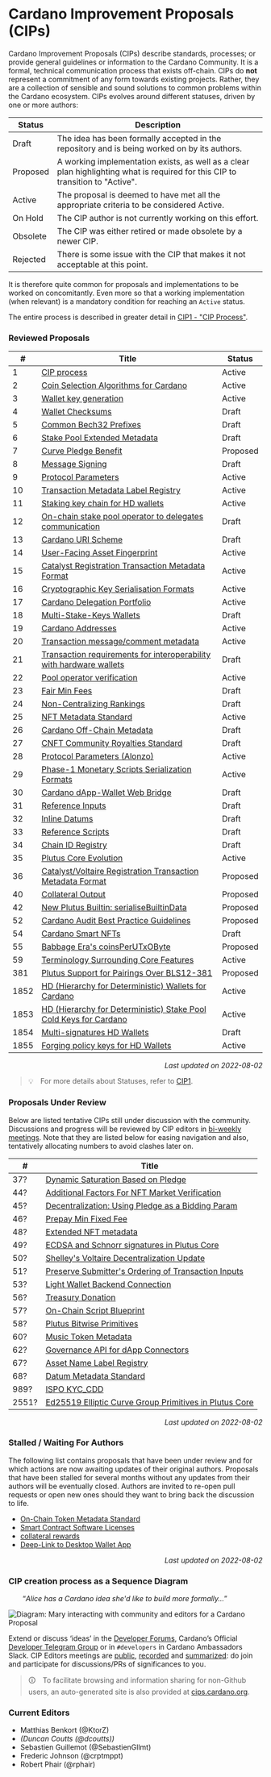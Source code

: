 # Cardano Improvement Proposals (CIPs)

Cardano Improvement Proposals (CIPs) describe standards, processes; or provide general guidelines or information to the Cardano Community. It is a formal, technical communication process that exists off-chain. CIPs do **not** represent a commitment of any form towards existing projects. Rather, they are a collection of sensible and sound solutions to common problems within the Cardano ecosystem. CIPs evolves around different statuses, driven by one or more authors:

| Status   | Description                                                                                                                    |
| ---      | ---                                                                                                                            |
| Draft    | The idea has been formally accepted in the repository and is being worked on by its authors.                                   |
| Proposed | A working implementation exists, as well as a clear plan highlighting what is required for this CIP to transition to "Active". |
| Active   | The proposal is deemed to have met all the appropriate criteria to be considered Active.                                       |
| On Hold  | The CIP author is not currently working on this effort.                                                                        |
| Obsolete | The CIP was either retired or made obsolete by a newer CIP.                                                                    |
| Rejected | There is some issue with the CIP that makes it not acceptable at this point.                                                   |

It is therefore quite common for proposals and implementations to be worked on concomitantly. Even more so that a working implementation (when relevant) is a mandatory condition for reaching an `Active` status. 

The entire process is described in greater detail in [CIP1 - "CIP Process"](./CIP-0001).

### Reviewed Proposals 

| # | Title | Status | 
| --- | --- | --- |
| 1 | [CIP process](./CIP-0001/) | Active |
| 2 | [Coin Selection Algorithms for Cardano](./CIP-0002/) | Active |
| 3 | [Wallet key generation](./CIP-0003/) | Active |
| 4 | [Wallet Checksums](./CIP-0004/) | Draft |
| 5 | [Common Bech32 Prefixes](./CIP-0005/) | Draft |
| 6 | [Stake Pool Extended Metadata](./CIP-0006/) | Draft |
| 7 | [Curve Pledge Benefit](./CIP-0007/) | Proposed |
| 8 | [Message Signing](./CIP-0008/) | Draft |
| 9 | [Protocol Parameters](./CIP-0009/) | Active |
| 10 | [Transaction Metadata Label Registry](./CIP-0010/) | Active |
| 11 | [Staking key chain for HD wallets](./CIP-0011/) | Active |
| 12 | [On-chain stake pool operator to delegates communication](./CIP-0012/) | Draft |
| 13 | [Cardano URI Scheme](./CIP-0013/) | Draft |
| 14 | [User-Facing Asset Fingerprint](./CIP-0014/) | Active |
| 15 | [Catalyst Registration Transaction Metadata Format](./CIP-0015/) | Active |
| 16 | [Cryptographic Key Serialisation Formats](./CIP-0016/) | Active |
| 17 | [Cardano Delegation Portfolio](./CIP-0017/) | Active |
| 18 | [Multi-Stake-Keys Wallets](./CIP-0018/) | Draft |
| 19 | [Cardano Addresses](./CIP-0019/) | Active |
| 20 | [Transaction message/comment metadata](./CIP-0020/) | Active |
| 21 | [Transaction requirements for interoperability with hardware wallets](./CIP-0021/) | Draft |
| 22 | [Pool operator verification](./CIP-0022/) | Active |
| 23 | [Fair Min Fees](./CIP-0023/) | Draft |
| 24 | [Non-Centralizing Rankings](./CIP-0024/) | Draft |
| 25 | [NFT Metadata Standard](./CIP-0025/) | Active |
| 26 | [Cardano Off-Chain Metadata](./CIP-0026/) | Draft |
| 27 | [CNFT Community Royalties Standard](./CIP-0027/) | Draft |
| 28 | [Protocol Parameters (Alonzo)](./CIP-0028/) | Active |
| 29 | [Phase-1 Monetary Scripts Serialization Formats](./CIP-0029/) | Active |
| 30 | [Cardano dApp-Wallet Web Bridge](./CIP-0030/) | Draft |
| 31 | [Reference Inputs](./CIP-0031/) | Draft |
| 32 | [Inline Datums](./CIP-0032/) | Draft |
| 33 | [Reference Scripts](./CIP-0033/) | Draft |
| 34 | [Chain ID Registry](./CIP-0034/) | Draft |
| 35 | [Plutus Core Evolution](./CIP-0035) | Active |
| 36 | [Catalyst/Voltaire Registration Transaction Metadata Format](./CIP-0036) | Proposed | 
| 40 | [Collateral Output](./CIP-0040) | Proposed | 
| 42 | [New Plutus Builtin: serialiseBuiltinData](./CIP-0042) | Proposed |
| 52 | [Cardano Audit Best Practice Guidelines](./CIP-0052) | Proposed |
| 54 | [Cardano Smart NFTs](./CIP-0054) | Draft |
| 55 | [Babbage Era's coinsPerUTxOByte](./CIP-0055) | Proposed |
| 59 | [Terminology Surrounding Core Features](./CIP-0059) | Active |
| 381 | [Plutus Support for Pairings Over BLS12-381](./CIP-0381) | Proposed |
| 1852 | [HD (Hierarchy for Deterministic) Wallets for Cardano](./CIP-1852/) | Active |
| 1853 | [HD (Hierarchy for Deterministic) Stake Pool Cold Keys for Cardano](./CIP-1853/) | Active |
| 1854 | [Multi-signatures HD Wallets](./CIP-1854/) | Draft |
| 1855 | [Forging policy keys for HD Wallets](./CIP-1855/) | Active |

<p align="right"><i>Last updated on 2022-08-02</i></p>

> 💡 For more details about Statuses, refer to [CIP1](./CIP-0001).

### Proposals Under Review

Below are listed tentative CIPs still under discussion with the community. Discussions and progress will be reviewed by CIP editors in [bi-weekly meetings](https://www.crowdcast.io/cips-biweekly). Note that they are listed below for easing navigation and also, tentatively allocating numbers to avoid clashes later on.

| **#** | **Title** | 
| --- | --- |
| 37? | [Dynamic Saturation Based on Pledge](https://github.com/cardano-foundation/CIPs/pull/163) |
| 44? | [Additional Factors For NFT Market Verification](https://github.com/cardano-foundation/CIPs/pull/226) |
| 45? | [Decentralization: Using Pledge as a Bidding Param](https://github.com/cardano-foundation/CIPs/pull/229) |
| 46? | [Prepay Min Fixed Fee](https://github.com/cardano-foundation/CIPs/pull/190) |
| 48? | [Extended NFT metadata](https://github.com/cardano-foundation/CIPs/pull/249) |
| 49? | [ECDSA and Schnorr signatures in Plutus Core](https://github.com/cardano-foundation/CIPs/pull/250) |
| 50? | [Shelley's Voltaire Decentralization Update](https://github.com/cardano-foundation/CIPs/pull/242) |
| 51? | [Preserve Submitter's Ordering of Transaction Inputs](https://github.com/cardano-foundation/CIPs/pull/231) |
| 53? | [Light Wallet Backend Connection](https://github.com/cardano-foundation/CIPs/pull/254) |
| 56? | [Treasury Donation](https://github.com/cardano-foundation/CIPs/pull/269) |
| 57? | [On-Chain Script Blueprint](https://github.com/cardano-foundation/CIPs/pull/258) |
| 58? | [Plutus Bitwise Primitives](https://github.com/cardano-foundation/CIPs/pull/268) |
| 60? | [Music Token Metadata](https://github.com/cardano-foundation/CIPs/pull/307) |
| 62? | [Governance API for dApp Connectors](https://github.com/cardano-foundation/CIPs/pull/296) |
| 67? | [Asset Name Label Registry](https://github.com/cardano-foundation/CIPs/pull/298) |
| 68? | [Datum Metadata Standard](https://github.com/cardano-foundation/CIPs/pull/299) |
| 989? | [ISPO KYC_CDD](https://github.com/cardano-foundation/CIPs/pull/241) |
| 2551? | [Ed25519 Elliptic Curve Group Primitives in Plutus Core](https://github.com/cardano-foundation/CIPs/pull/308) |

<p align="right"><i>Last updated on 2022-08-02</i></p>

### Stalled / Waiting For Authors

The following list contains proposals that have been under review and for which actions are now awaiting updates of their original authors. Proposals that have been stalled for several months without any updates from their authors will be eventually closed. Authors are invited to re-open pull requests or open new ones should they want to bring back the discussion to life. 

- [On-Chain Token Metadata Standard](https://github.com/cardano-foundation/CIPs/pull/137)
- [Smart Contract Software Licenses](https://github.com/cardano-foundation/CIPs/pull/185)
- [collateral rewards](https://github.com/cardano-foundation/cips/pull/217)
- [Deep-Link to Desktop Wallet App](https://github.com/cardano-foundation/CIPs/pull/234)

<p align="right"><i>Last updated on 2022-08-02</i></p>

### CIP creation process as a Sequence Diagram

  “_Alice has a Cardano idea she'd like to build more formally…_”

![Diagram: Mary interacting with community and editors for a Cardano Proposal](https://raw.githubusercontent.com/cardano-foundation/CIPs/master/BiweeklyMeetings/sequence_diagram.png "sequence_diagram.png")

Extend or discuss ‘ideas’ in the [Developer Forums](https://forum.cardano.org/c/developers/cips/122), Cardano’s Official [Developer Telegram Group](https://t.me/CardanoDevelopersOfficial) or in `#developers` in Cardano Ambassadors Slack.
CIP Editors meetings are [public](https://www.crowdcast.io/cips-biweekly), [recorded](https://www.crowdcast.io/cips-biweekly) and [summarized](https://github.com/cardano-foundation/CIPs/tree/master/BiweeklyMeetings): do join and participate for discussions/PRs of significances to you.

> 🛈 To facilitate browsing and information sharing for non-Github users, an auto-generated site is also provided at [cips.cardano.org](https://cips.cardano.org/).

### Current Editors

- Matthias Benkort (@KtorZ)
- _(Duncan Coutts (@dcoutts))_
- Sebastien Guillemot (@SebastienGllmt)
- Frederic Johnson (@crptmppt)
- Robert Phair (@rphair)
